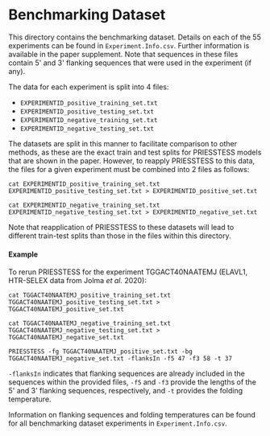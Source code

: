 # Benchmarking Dataset

This directory contains the benchmarking dataset. Details on each of the 55 experiments can be found in `Experiment.Info.csv`. Further information is available in the paper supplement. Note that sequences in these files contain 5' and 3' flanking sequences that were used in the experiment (if any).

The data for each experiment is split into 4 files:

- `EXPERIMENTID_positive_training_set.txt`
- `EXPERIMENTID_positive_testing_set.txt`
- `EXPERIMENTID_negative_training_set.txt`
- `EXPERIMENTID_negative_testing_set.txt`

The datasets are split in this manner to facilitate comparison to other methods, as these are the exact train and test splits for PRIESSTESS models that are shown in the paper.
However, to reapply PRIESSTESS to this data, the files for a given experiment must be combined into 2 files as follows:

`cat EXPERIMENTID_positive_training_set.txt EXPERIMENTID_positive_testing_set.txt > EXPERIMENTID_positive_set.txt`

`cat EXPERIMENTID_negative_training_set.txt EXPERIMENTID_negative_testing_set.txt > EXPERIMENTID_negative_set.txt`

Note that reapplication of PRIESSTESS to these datasets will lead to different train-test splits than those in the files within this directory.

#### Example

To rerun PRIESSTESS for the experiment TGGACT40NAATEMJ (ELAVL1, HTR-SELEX data from Jolma *et al.* 2020):

`cat TGGACT40NAATEMJ_positive_training_set.txt TGGACT40NAATEMJ_positive_testing_set.txt > TGGACT40NAATEMJ_positive_set.txt`

`cat TGGACT40NAATEMJ_negative_training_set.txt TGGACT40NAATEMJ_negative_testing_set.txt > TGGACT40NAATEMJ_negative_set.txt`

`PRIESSTESS -fg TGGACT40NAATEMJ_positive_set.txt -bg TGGACT40NAATEMJ_negative_set.txt -flanksIn -f5 47 -f3 58 -t 37`

`-flanksIn` indicates that flanking sequences are already included in the sequences within the provided files, `-f5` and `-f3` provide the lengths of the 5' and 3' flanking sequences, respectively, and `-t` provides the folding temperature.

Information on flanking sequences and folding temperatures can be found for all benchmarking dataset experiments in `Experiment.Info.csv`.
